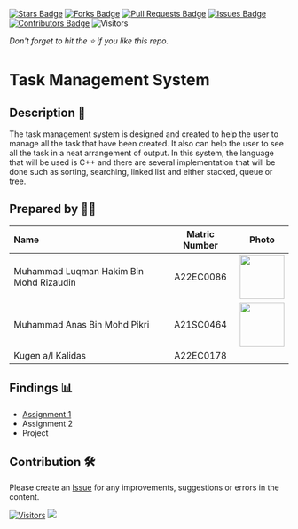 [![Stars Badge](https://img.shields.io/github/stars/jjn7702/SECJ2013-DSA)](https://github.com/jjn7702/SECJ2013-DSA/Submission/Sample/stargazers)
[![Forks Badge](https://img.shields.io/github/forks/jjn7702/SECJ2013-DSA)](https://github.com/jjn7702/SECJ2013-DSA/Submission/Sample/network/members)
[![Pull Requests Badge](https://img.shields.io/github/issues-pr/jjn7702/SECJ2013-DSA)](https://github.com/jjn7702/SECJ2013-DSA/Submission/Sample/pulls)
[![Issues Badge](https://img.shields.io/github/issues/jjn7702/SECJ2013-DSA)](https://github.com/jjn7702/SECJ2013-DSA/Submission/Sample/issues)
[![Contributors Badge](https://img.shields.io/github/contributors/jjn7702/SECJ2013-DSA?color=2b9348)](https://github.com/jjn7702/SECJ2013-DSA/Submission/Sample/graphs/contributors)
![Visitors](https://api.visitorbadge.io/api/visitors?path=https%3A%2F%2Fgithub.com%2Fjjn7702%2FSECJ2013-DSA%2FSubmission%2FSample&labelColor=%23d9e3f0&countColor=%23697689&style=flat)

_Don't forget to hit the :star: if you like this repo._

# Task Management System

## Description 📝

The task management system is designed and created to help the user to manage all the task that have been created. It also can help the user to see all the task in a neat arrangement of output. In this system, the language that will be used is C++ and there are several implementation that will be done such as sorting, searching, linked list and either stacked, queue or tree.

## Prepared by 🧑‍💻

| Name             | Matric Number | Photo                                                         |
| :---------------- | :-------------: | :------------------------------------------------------------: |
| Muhammad Luqman Hakim Bin Mohd Rizaudin   | A22EC0086        | <a href="https://github.com/jjn7702/SECJ2013-DSA/blob/main/Submission/sec02/Tempest/img/luqman.jpg" title="luqman"><img src="https://github.com/jjn7702/SECJ2013-DSA/blob/main/Submission/sec02/Tempest/img/luqman.jpg" width=80px, height=80px>     |
| Muhammad Anas Bin Mohd Pikri       | A21SC0464        | <a href="https://avatars.githubusercontent.com/u/116987481?v=4" title="Anas"><img src="https://avatars.githubusercontent.com/u/116987481?v=4" width=80px, height=80px>         |
| Kugen a/l Kalidas       | A22EC0178       | <a href="https://avatars.githubusercontent.com/u/128279457?v=4" width=80px, height=80px>


## Findings 📊

- [Assignment 1](./assignment1/assignment1.md)
- Assignment 2
- Project

## Contribution 🛠️
Please create an [Issue](https://github.com/jjn7702/SECJ2013-DSA/Submission/Sample/issues) for any improvements, suggestions or errors in the content.

[![Visitors](https://api.visitorbadge.io/api/visitors?path=https%3A%2F%2Fgithub.com%2Fjjn7702&labelColor=%23697689&countColor=%23555555&style=plastic)](https://visitorbadge.io/status?path=https%3A%2F%2Fgithub.com%2Fjjn7702)
![](https://hit.yhype.me/github/profile?user_id=81284918)

